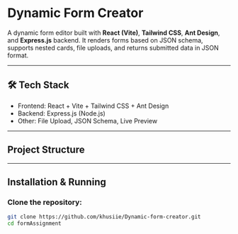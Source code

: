# Dynamic Form Creator

A dynamic form editor built with **React (Vite)**, **Tailwind CSS**, **Ant Design**, and **Express.js** backend. It renders forms based on JSON schema, supports nested cards, file uploads, and returns submitted data in JSON format.

---

## 🛠 Tech Stack

- Frontend: React + Vite + Tailwind CSS + Ant Design  
- Backend: Express.js (Node.js)  
- Other: File Upload, JSON Schema, Live Preview

---

## Project Structure


---

## Installation & Running

### Clone the repository:

```bash
git clone https://github.com/khusiie/Dynamic-form-creator.git
cd formAssignment 
